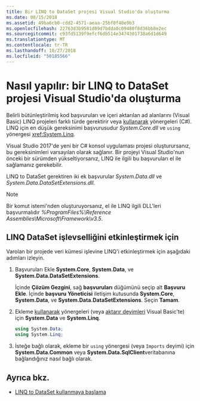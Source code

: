 ```yaml
---
title: Bir LINQ to DataSet projesi Visual Studio'da oluşturma
ms.date: 08/15/2018
ms.assetid: 49ba6cb0-cdd2-4571-aeaa-25bf0f40e9b3
ms.openlocfilehash: 22763d3b9581d09d7bdda0c09480f8d36bb8e2ec
ms.sourcegitcommit: c93fd5139f9efcf6db514e3474301738a6d1d649
ms.translationtype: MT
ms.contentlocale: tr-TR
ms.lasthandoff: 10/27/2018
ms.locfileid: "50185566"
---
```

# <a name="how-to-create-a-linq-to-dataset-project-in-visual-studio"></a>Nasıl yapılır: bir LINQ to DataSet projesi Visual Studio'da oluşturma

Belirli bütünleştirilmiş kod başvuruları ve içeri aktarılan ad alanlarını (Visual Basic) LINQ projeleri farklı türde gerektirir veya [kullanarak](../../../csharp/language-reference/keywords/using-directive.md) yönergeleri (C#). LINQ için en düşük gereksinimi başvurusudur *System.Core.dll* ve `using` yönergesi <xref:System.Linq>.

Visual Studio 2017'de yeni bir C# konsol uygulaması projesi oluşturursanız, bu gereksinimleri varsayılan olarak sağlanır. Bir projeyi Visual Studio'nun önceki bir sürümden yükseltiyorsanız, LINQ ile ilgili bu başvuruları el ile sağlamanız gerekebilir.

LINQ to DataSet gerektiren iki ek başvurular *System.Data.dll* ve *System.Data.DataSetExtensions.dll*.

> [!NOTE]
> Bir komut istemi'nden oluşturuyorsanız, el ile LINQ ilgili DLL'leri başvurmalıdır *%ProgramFiles%\Reference Assemblies\Microsoft\Framework\v3.5*.

## <a name="to-enable-linq-to-dataset-functionality"></a>LINQ DataSet işlevselliğini etkinleştirmek için

Varolan bir projede veri kümesi işlevine LINQ'i etkinleştirmek için aşağıdaki adımları izleyin.

1. Başvuruları Ekle **System.Core**, **System.Data**, ve **System.Data.DataSetExtensions**.

   İçinde **Çözüm Gezgini**, sağ **başvuruları** düğümünü seçip alt **Başvuru Ekle**. İçinde **başvuru Yöneticisi** iletişim kutusunda **System.Core**, **System.Data**, ve **System.Data.DataSetExtensions**. Seçin **Tamam**.

1. Ekleme [kullanarak](../../../csharp/language-reference/keywords/using-directive.md) yönergeleri (veya [aktarır deyimleri](../../../visual-basic/language-reference/statements/imports-statement-net-namespace-and-type.md) Visual Basic'te) için **System.Data** ve **System.Linq**.

   ```csharp
   using System.Data;
   using System.Linq;
   ```

1. İsteğe bağlı olarak, ekleme bir `using` yönergesi (veya `Imports` deyimi) için **System.Data.Common** veya **System.Data.SqlClient**veritabanına bağlandığınız nasıl bağlı olarak.

## <a name="see-also"></a>Ayrıca bkz.

- [LINQ to DataSet kullanmaya başlama](../../../../docs/framework/data/adonet/getting-started-linq-to-dataset.md)
